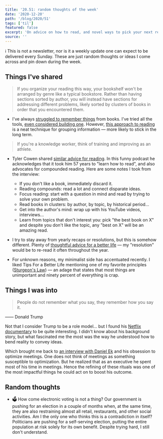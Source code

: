 ```yaml
---
title: '20.51: random thoughts of the week'
date: '2020-12-20'
path: '/blog/2020/51'
tags: ['til']
featured: false
excerpt: 'On advice on how to read, and novel ways to pick your next read; plus yearly recaps from somebody that usually stays away from them.'
source: ''
---
```


ℹ️ This is not a newsletter, nor is it a weekly update one can expect to be delivered every Sunday. These are just random thoughts or ideas I come across and pin down during the week.

## Things I've shared

> If you organize your reading this way, your bookshelf won't be arranged by genre like a typical bookstore. Rather than having sections sorted by author, you will instead have sections for addressing different problems, likely sorted by clusters of books in order that you encountered them.

- I've always [struggled to remember things](/blog/2018/broken-notes) from books. I've tried all the tools, [even considered building one](/blog/2019/productizing-hacks). However, [this approach to reading](https://www.spakhm.com/p/how-i-read) is a neat technique for grouping information — more likely to stick in the long term.

> If you're a knowledge worker, think of training and improving as an athlete.

- Tyler Cowen shared [similar advice for reading](https://tim.blog/2020/05/25/maria-popova-tyler-cowen-book-recommendations/). In this funny podcast he acknowledges that it took him 57 years to "learn how to read", and also advocates for compounded reading. Here are some notes I took from the interview:

  - If you don't like a book, immediately discard it.
  - Reading compounds: read a lot and connect disparate ideas.
  - Focus reading: start with a question in mind and read by trying to solve your own problem.
  - Read books in clusters: by author, by topic, by historical period...
  - Get into the author's mind: wrap up with his YouTube videos, interviews...
  - Learn from topics that don't interest you: pick "the best book on X" and despite you don't like the topic, any "best on X" will be an amazing read.

- I try to stay away from yearly recaps or resolutions, but this is somehow different. Plenty of [thoughtful advice for a better life](https://ideopunk.com/2020/12/22/100-tips-for-a-better-life/) — my "resolution" would be to re-read it often throughout the year.

- For unknown reasons, my minimalist side has accentuated recently. I liked Tips For a Better Life mentioning one of my favorite principles ([Sturgeon's Law](https://en.wikipedia.org/wiki/Sturgeon%27s_law)) — an adage that states that most things are unimportant and ninety percent of everything is crap.

## Things I was into

> People do not remember what you say, they remember how you say it.

—— Donald Trump

Not that I consider Trump to be a role model... but I found his [Netflix documentary](https://www.netflix.com/es-en/title/80206395) to be quite interesting. I didn't know about his background story, but what fascinated me the most was the way he understood how to bend reality to convey ideas.

Which brought me back to [an interview with Daniel Ek](https://tim.blog/2020/12/03/daniel-ek/) and his obsession to optimize meetings. One does not think of meetings as something susceptible to optimization. But he realized that as an executive he spent most of his time in meetings. Hence the refining of these rituals was one of the most impactful things he could act on to boost his outcome.

## Random thoughts

- 🗳 How come electronic voting is not a thing? Our government is pushing for an election in a couple of months when, at the same time, they are also restraining almost all retail, restaurants, and other social activities. Am I the only one who thinks this is a contradiction in itself? Politicians are pushing for a self-serving election, putting the entire population at risk solely for its own benefit. Despite trying hard, I still don't understand.
